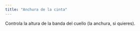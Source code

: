 ```yaml
---
title: "Anchura de la cinta"
---
```


Controla la altura de la banda del cuello (la anchura, si quieres).

